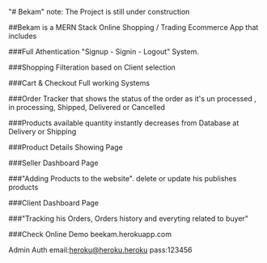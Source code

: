 "# Bekam" 
note: The Project is still under construction 

##Bekam is a MERN Stack Online Shopping / Trading Ecommerce App that includes

###Full Athentication "Signup - Signin - Logout" System.

###Shopping Filteration based on Client selection

###Cart & Checkout Full working Systems

###Order Tracker that shows the status of the order as it's un processed , in processing, Shipped, Delivered or Cancelled

###Products available quantity instantly decreases from Database at Delivery or Shipping

###Product Details Showing Page

###Seller Dashboard Page

###"Adding Products to the website". delete or update his publishes products

###Client Dashboard Page

###"Tracking his Orders, Orders history and everyting related to buyer"

###Check Online Demo beekam.herokuapp.com

Admin Auth
email:heroku@heroku.heroku
pass:123456
